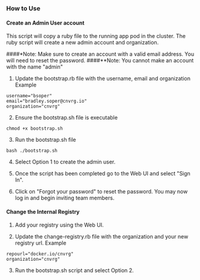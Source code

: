 ### How to Use

#### Create an Admin User account

This script will copy a ruby file to the running app pod in the cluster.
The ruby script will create a new admin account and organization.

####*Note: Make sure to create an account with a valid email address. You will need to reset the password.
####**Note: You cannot make an account with the name "admin"

1) Update the bootstrap.rb file with the username, email and organization
Example
```
username="bsoper"
email="bradley.soper@cnvrg.io"
organization="cnvrg"
```

2) Ensure the bootstrap.sh file is executable
```
chmod +x bootstrap.sh
```
3) Run the bootstrap.sh file
```
bash ./bootstrap.sh
```
4) Select Option 1 to create the admin user.

5) Once the script has been completed go to the Web UI and select "Sign In".

6) Click on "Forgot your password" to reset the password. You may now log in and begin inviting team members.


#### Change the Internal Registry

1) Add your registry using the Web UI.

2) Update the change-registry.rb file with the organization and your new registry url.
Example
```
repourl="docker.io/cnvrg"
organization="cnvrg"
```

3) Run the bootstrap.sh script and select Option 2.
